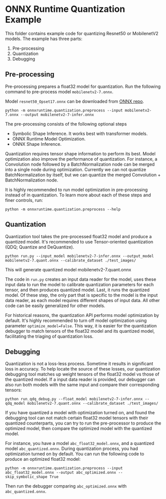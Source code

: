 # ONNX Runtime Quantization Example

This folder contains example code for quantizing Resnet50 or MobilenetV2 models. The example has
three parts:

1. Pre-processing
2. Quantization
3. Debugging

## Pre-processing

Pre-processing prepares a float32 model for quantization. Run the following command to pre-process
model `mobilenetv2-7.onnx`.

Model `resnet50_Opset17.onnx` can be downloaded from [ONNX repo](https://github.com/onnx/models/tree/main/Computer_Vision/resnetv2_50_Opset18_timm).

```console
python -m onnxruntime.quantization.preprocess --input mobilenetv2-7.onnx --output mobilenetv2-7-infer.onnx
```

The pre-processing consists of the following optional steps
- Symbolic Shape Inference. It works best with transformer models.
- ONNX Runtime Model Optimization.
- ONNX Shape Inference.

Quantization requires tensor shape information to perform its best. Model optimization
also improve the performance of quantization. For instance, a Convolution node followed
by a BatchNormalization node can be merged into a single node during optimization.
Currently we can not quantize BatchNormalization by itself, but we can quantize the
merged Convolution + BatchNormalization node.

It is highly recommended to run model optimization in pre-processing instead of in quantization.
To learn more about each of these steps and finer controls, run:
```console
python -m onnxruntime.quantization.preprocess --help
```

## Quantization

Quantization tool takes the pre-processed float32 model and produce a quantized model.
It's recommended to use Tensor-oriented quantization (QDQ; Quantize and DeQuantize).

```console
python run.py --input_model mobilenetv2-7-infer.onnx --output_model mobilenetv2-7.quant.onnx --calibrate_dataset ./test_images/
```
This will generate quantized model mobilenetv2-7.quant.onnx

The code in `run.py` creates an input data reader for the model, uses these input data to run
the model to calibrate quantization parameters for each tensor, and then produces quantized
model. Last, it runs the quantized model. Of these step, the only part that is specific to
the model is the input data reader, as each model requires different shapes of input data.
All other code can be easily generalized for other models.

For historical reasons, the quantization API performs model optimization by default.
It's highly recommended to turn off model optimization using parameter
`optimize_model=False`. This way, it is easier for the quantization debugger to match
tensors of the float32 model and its quantized model, facilitating the triaging of quantization
loss.

## Debugging

Quantization is not a loss-less process. Sometime it results in significant loss in accuracy.
To help locate the source of these losses, our quantization debugging tool matches up
weight tensors of the float32 model vs those of the quantized model.  If a input data reader
is provided, our debugger can also run both models with the same input and compare their
corresponding tensors:

```console
python run_qdq_debug.py --float_model mobilenetv2-7-infer.onnx --qdq_model mobilenetv2-7.quant.onnx --calibrate_dataset ./test_images/
```

If you have quantized a model with optimization turned on, and found the debugging tool can not
match certain float32 model tensors with their quantized counterparts, you can try to run the
pre-processor to produce the optimized model, then compare the optimized model with the quantized model.

For instance, you have a model `abc_float32_model.onnx`, and a quantized model
`abc_quantized.onnx`. During quantization process, you had optimization turned on
by default. You can run the following code to produce an optimized float32 model:

```console
python -m onnxruntime.quantization.preprocess --input abc_float32_model.onnx --output abc_optimized.onnx --skip_symbolic_shape True
```

Then run the debugger comparing `abc_optimized.onnx` with `abc_quantized.onnx`.
